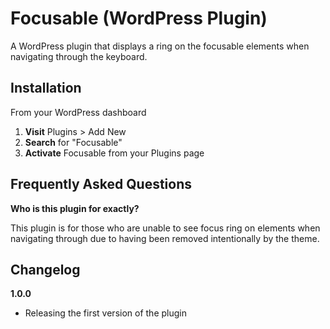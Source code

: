 # Focusable (WordPress Plugin)

A WordPress plugin that displays a ring on the focusable elements when navigating through the keyboard.

## Installation

From your WordPress dashboard

1. **Visit** Plugins > Add New
2. **Search** for "Focusable"
3. **Activate** Focusable from your Plugins page

## Frequently Asked Questions

**Who is this plugin for exactly?**

This plugin is for those who are unable to see focus ring on elements when navigating through due to having been removed intentionally by the theme.

## Changelog

**1.0.0**

- Releasing the first version of the plugin
